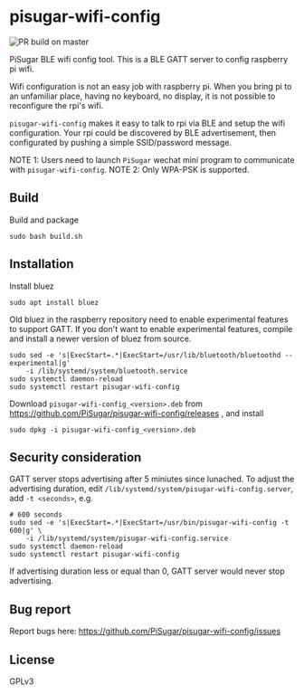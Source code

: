 # pisugar-wifi-config

![PR build on master](https://github.com/PiSugar/pisugar-wifi-config/workflows/PR%20build%20on%20master/badge.svg)

PiSugar BLE wifi config tool. This is a BLE GATT server to config raspberry pi wifi.

Wifi configuration is not an easy job with raspberry pi. When you bring pi to an unfamiliar place, 
having no keyboard, no display, it is not possible to reconfigure the rpi's wifi.

`pisugar-wifi-config` makes it easy to talk to rpi via BLE and setup the wifi configuration. Your rpi 
could be discovered by BLE advertisement, then configurated by pushing a simple SSID/password message.

NOTE 1: Users need to launch `PiSugar` wechat mini program to communicate with `pisugar-wifi-config`.
NOTE 2: Only WPA-PSK is supported.

## Build
Build and package

    sudo bash build.sh

## Installation
Install bluez

    sudo apt install bluez

Old bluez in the raspberry repository need to enable experimental features to support GATT. 
If you don't want to enable experimental features, compile and install a newer version of 
bluez from source.

    sudo sed -e 's|ExecStart=.*|ExecStart=/usr/lib/bluetooth/bluetoothd --experimental|g'
        -i /lib/systemd/system/bluetooth.service
    sudo systemctl daemon-reload
    sudo systemctl restart pisugar-wifi-config

Download `pisugar-wifi-config_<version>.deb` from https://github.com/PiSugar/pisugar-wifi-config/releases , and install

    sudo dpkg -i pisugar-wifi-config_<version>.deb

## Security consideration
GATT server stops advertising after 5 miniutes since lunached. To adjust the advertising duration, 
edit `/lib/systemd/system/pisugar-wifi-config.server`, add `-t <seconds>`, e.g.

    # 600 seconds
    sudo sed -e 's|ExecStart=.*|ExecStart=/usr/bin/pisugar-wifi-config -t 600|g' \
        -i /lib/systemd/system/pisugar-wifi-config.service
    sudo systemctl daemon-reload
    sudo systemctl restart pisugar-wifi-config

If advertising duration less or equal than 0, GATT server would never stop advertising.

## Bug report
Report bugs here: https://github.com/PiSugar/pisugar-wifi-config/issues

## License
GPLv3
